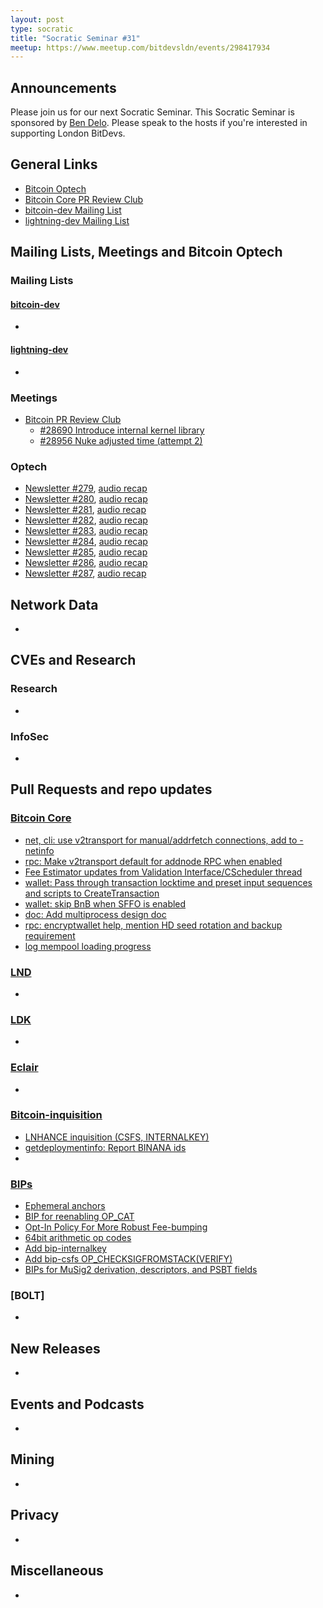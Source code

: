 ```yaml
---
layout: post
type: socratic
title: "Socratic Seminar #31"
meetup: https://www.meetup.com/bitdevsldn/events/298417934
---
```


## Announcements

Please join us for our next Socratic Seminar. This Socratic Seminar is sponsored by [Ben Delo](https://twitter.com/bendelo).
Please speak to the hosts if you're interested in supporting London BitDevs.

## General Links

* [Bitcoin Optech](https://bitcoinops.org)
* [Bitcoin Core PR Review Club](https://bitcoincore.reviews)
* [bitcoin-dev Mailing List](https://lists.linuxfoundation.org/pipermail/bitcoin-dev)
* [lightning-dev Mailing List](https://lists.linuxfoundation.org/pipermail/lightning-dev)

## Mailing Lists, Meetings and Bitcoin Optech
### Mailing Lists
#### [bitcoin-dev](https://lists.linuxfoundation.org/pipermail/bitcoin-dev)
-

#### [lightning-dev](https://lists.linuxfoundation.org/pipermail/lightning-dev)
-

### Meetings
- [Bitcoin PR Review Club](https://bitcoincore.reviews)
  - [#28690 Introduce internal kernel library](https://bitcoincore.reviews/28690)
  - [#28956 Nuke adjusted time (attempt 2)](https://bitcoincore.reviews/28956)

### Optech
- [Newsletter #279](https://bitcoinops.org/en/newsletters/2023/11/29/), [audio recap](https://bitcoinops.org/en/podcast/2023/11/30/)
- [Newsletter #280](https://bitcoinops.org/en/newsletters/2023/12/06/), [audio recap](https://bitcoinops.org/en/podcast/2023/12/07/)
- [Newsletter #281](https://bitcoinops.org/en/newsletters/2023/12/13/), [audio recap](https://bitcoinops.org/en/podcast/2023/12/14/)
- [Newsletter #282](https://bitcoinops.org/en/newsletters/2023/12/20/), [audio recap](https://bitcoinops.org/en/podcast/2023/12/21/)
- [Newsletter #283](https://bitcoinops.org/en/newsletters/2023/12/27/), [audio recap](https://bitcoinops.org/en/podcast/2023/12/28/)
- [Newsletter #284](https://bitcoinops.org/en/newsletters/2024/01/03/), [audio recap](https://bitcoinops.org/en/podcast/2024/01/04/)
- [Newsletter #285](https://bitcoinops.org/en/newsletters/2024/01/10/), [audio recap](https://bitcoinops.org/en/podcast/2024/01/11/)
- [Newsletter #286](https://bitcoinops.org/en/newsletters/2024/01/17/), [audio recap](https://bitcoinops.org/en/podcast/2024/01/18/)
- [Newsletter #287](https://bitcoinops.org/en/newsletters/2024/01/24/), [audio recap](https://bitcoinops.org/en/podcast/2024/01/25/)

## Network Data
-

## CVEs and Research
### Research
-

### InfoSec
-

## Pull Requests and repo updates
### [Bitcoin Core](https://github.com/bitcoin/bitcoin)
<!--- Link to query merged PRs since YYYY-MM-DD sorted by descending activity: https://github.com/bitcoin/bitcoin/pulls?page=1&q=is%3Apr+is%3Aclosed+merged%3A%3EYYYY-MM-DD+sort%3Acomments-desc -->
- [net, cli: use v2transport for manual/addrfetch connections, add to -netinfo](https://github.com/bitcoin/bitcoin/pull/29058)
- [rpc: Make v2transport default for addnode RPC when enabled](https://github.com/bitcoin/bitcoin/pull/29239)
- [Fee Estimator updates from Validation Interface/CScheduler thread](https://github.com/bitcoin/bitcoin/pull/28368)
- [wallet: Pass through transaction locktime and preset input sequences and scripts to CreateTransaction](https://github.com/bitcoin/bitcoin/pull/25273)
- [wallet: skip BnB when SFFO is enabled](https://github.com/bitcoin/bitcoin/pull/28994)
- [doc: Add multiprocess design doc](https://github.com/bitcoin/bitcoin/pull/28978)
- [rpc: encryptwallet help, mention HD seed rotation and backup requirement](https://github.com/bitcoin/bitcoin/pull/28980)
- [log mempool loading progress](https://github.com/bitcoin/bitcoin/pull/29227)

### [LND](https://github.com/lightningnetwork/lnd)
-

### [LDK](https://github.com/lightningdevkit/rust-lightning)
-

### [Eclair](https://github.com/ACINQ/eclair)
-

### [Bitcoin-inquisition](https://github.com/bitcoin-inquisition/bitcoin)
- [LNHANCE inquisition (CSFS, INTERNALKEY)](https://github.com/bitcoin-inquisition/bitcoin/pull/45)
- [getdeploymentinfo: Report BINANA ids](https://github.com/bitcoin-inquisition/bitcoin/pull/47)
- 

### [BIPs](https://github.com/bitcoin/bips)
- [Ephemeral anchors](https://github.com/bitcoin/bips/pull/1524)
- [BIP for reenabling OP\_CAT](https://github.com/bitcoin/bips/pull/1525)
- [Opt-In Policy For More Robust Fee-bumping](https://github.com/bitcoin/bips/pull/1541)
- [64bit arithmetic op codes](https://github.com/bitcoin/bips/pull/1538)
- [Add bip-internalkey](https://github.com/bitcoin/bips/pull/1534)
- [Add bip-csfs OP\_CHECKSIGFROMSTACK(VERIFY)](https://github.com/bitcoin/bips/pull/1535)
- [BIPs for MuSig2 derivation, descriptors, and PSBT fields](https://github.com/bitcoin/bips/pull/1540)

### [BOLT]
-

## New Releases
-

## Events and Podcasts
-

## Mining
-

## Privacy
-

## Miscellaneous
-
